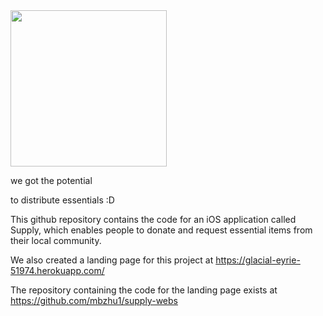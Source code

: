<img src="https://github.com/mbzhu1/supply-webs/blob/master/src/resources/supply.svg?raw=true" width="250">

we got the potential

to distribute essentials :D



This github repository contains the code for an iOS application called Supply, which enables people to donate and request essential items from their local community.

We also created a landing page for this project at https://glacial-eyrie-51974.herokuapp.com/

The repository containing the code for the landing page exists at https://github.com/mbzhu1/supply-webs

